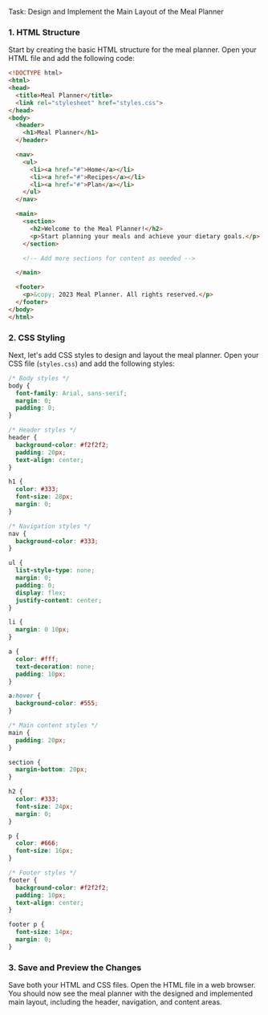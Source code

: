

Task: Design and Implement the Main Layout of the Meal Planner

### 1. HTML Structure
Start by creating the basic HTML structure for the meal planner. Open your HTML file and add the following code:

```html
<!DOCTYPE html>
<html>
<head>
  <title>Meal Planner</title>
  <link rel="stylesheet" href="styles.css">
</head>
<body>
  <header>
    <h1>Meal Planner</h1>
  </header>

  <nav>
    <ul>
      <li><a href="#">Home</a></li>
      <li><a href="#">Recipes</a></li>
      <li><a href="#">Plan</a></li>
    </ul>
  </nav>

  <main>
    <section>
      <h2>Welcome to the Meal Planner!</h2>
      <p>Start planning your meals and achieve your dietary goals.</p>
    </section>

    <!-- Add more sections for content as needed -->

  </main>

  <footer>
    <p>&copy; 2023 Meal Planner. All rights reserved.</p>
  </footer>
</body>
</html>
```

### 2. CSS Styling
Next, let's add CSS styles to design and layout the meal planner. Open your CSS file (`styles.css`) and add the following styles:

```css
/* Body styles */
body {
  font-family: Arial, sans-serif;
  margin: 0;
  padding: 0;
}

/* Header styles */
header {
  background-color: #f2f2f2;
  padding: 20px;
  text-align: center;
}

h1 {
  color: #333;
  font-size: 28px;
  margin: 0;
}

/* Navigation styles */
nav {
  background-color: #333;
}

ul {
  list-style-type: none;
  margin: 0;
  padding: 0;
  display: flex;
  justify-content: center;
}

li {
  margin: 0 10px;
}

a {
  color: #fff;
  text-decoration: none;
  padding: 10px;
}

a:hover {
  background-color: #555;
}

/* Main content styles */
main {
  padding: 20px;
}

section {
  margin-bottom: 20px;
}

h2 {
  color: #333;
  font-size: 24px;
  margin: 0;
}

p {
  color: #666;
  font-size: 16px;
}

/* Footer styles */
footer {
  background-color: #f2f2f2;
  padding: 10px;
  text-align: center;
}

footer p {
  font-size: 14px;
  margin: 0;
}
```

### 3. Save and Preview the Changes
Save both your HTML and CSS files. Open the HTML file in a web browser. You should now see the meal planner with the designed and implemented main layout, including the header, navigation, and content areas.

